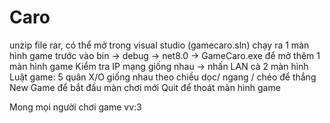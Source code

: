 
# Caro 
unzip file rar, có thể mở trong visual studio (gamecaro.sln) chạy ra 1 màn hình game trước
vào bin -> debug -> net8.0 -> GameCaro.exe để mở thêm 1 màn hình game
Kiểm tra IP mạng giống nhau -> nhấn LAN cà 2 màn hình
Luật game: 5 quân X/O giống nhau theo chiều dọc/ ngang / chéo để thắng
New Game để bắt đầu màn chơi mới
Quit để thoát màn hình game 

Mong mọi người chơi game vv:3
